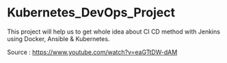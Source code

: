 # Kubernetes_DevOps_Project
This project will help us to get whole idea about CI CD method with Jenkins using Docker, Ansible &amp; Kubernetes.

Source : https://www.youtube.com/watch?v=eaGTtDW-dAM
